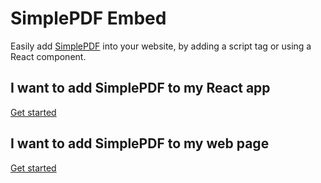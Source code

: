 # SimplePDF Embed

Easily add [SimplePDF](https://simplepdf.eu) into your website, by adding a script tag or using a React component.

## I want to add SimplePDF to my React app

[Get started](./react/README.md)

## I want to add SimplePDF to my web page

[Get started](./web/README.md)
